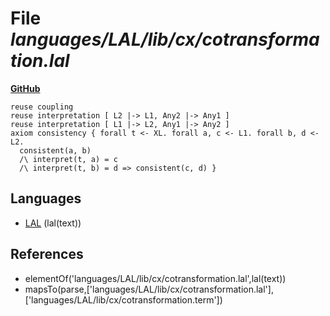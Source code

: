 # File _languages/LAL/lib/cx/cotransformation.lal_
**[GitHub](https://github.com/softlang/yas/blob/master/languages/LAL/lib/cx/cotransformation.lal)**
```
reuse coupling
reuse interpretation [ L2 |-> L1, Any2 |-> Any1 ]
reuse interpretation [ L1 |-> L2, Any1 |-> Any2 ]
axiom consistency { forall t <- XL. forall a, c <- L1. forall b, d <- L2.
  consistent(a, b)
  /\ interpret(t, a) = c
  /\ interpret(t, b) = d => consistent(c, d) }
```

## Languages
* [LAL](../languages/LAL.md) (lal(text))

## References
* elementOf('languages/LAL/lib/cx/cotransformation.lal',lal(text))
* mapsTo(parse,['languages/LAL/lib/cx/cotransformation.lal'],['languages/LAL/lib/cx/cotransformation.term'])
